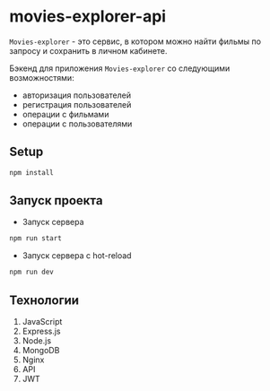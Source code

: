 # movies-explorer-api

`Movies-explorer` - это сервис, в котором можно найти фильмы по запросу и сохранить в личном кабинете.

Бэкенд для приложения `Movies-explorer` со следующими возможностями:

- авторизация пользователей
- регистрация пользователей
- операции с фильмами
- операции с пользователями

## Setup

```sh
npm install
```
## Запуск проекта

- Запуск сервера

```sh
npm run start
```

- Запуск сервера с hot-reload

```sh
npm run dev
```

## Технологии

1. JavaScript
2. Express.js
3. Node.js
4. MongoDB
5. Nginx
6. API
7. JWT
